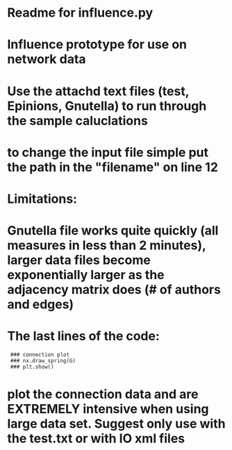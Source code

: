 # Readme for influence.py
# Influence prototype for use on network data
# Use the attachd text files (test, Epinions, Gnutella) to run through the sample caluclations
# to change the input file simple put the path in the "filename" on line 12
#
# Limitations: 
# Gnutella file works quite quickly (all measures in less than 2 minutes), larger data files become exponentially larger as the adjacency matrix does (# of authors and edges)
# The last lines of the code:
     ### connection plot
     ### nx.draw_spring(G)
     ### plt.show()
# plot the connection data and are EXTREMELY intensive when using large data set.  Suggest only use with the test.txt or with IO xml files
